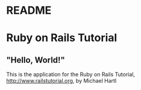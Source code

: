 # README
# Ruby on Rails Tutorial

## "Hello, World!"

This is the application for the Ruby on Rails Tutorial, http://www.railstutorial.org, by Michael Hartl
